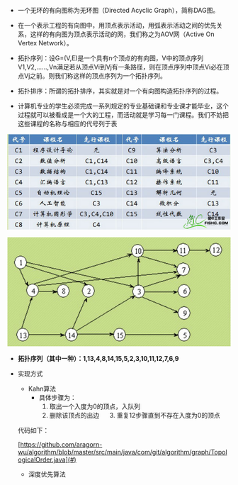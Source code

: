 ```

```

* 一个无环的有向图称为无环图（Directed Acyclic Graph），简称DAG图。 
* 在一个表示工程的有向图中，用顶点表示活动，用弧表示活动之间的优先关系，这样的有向图为顶点表示活动的网，我们称之为AOV网（Active On Vertex Network）。 
* 拓扑序列：设G=\(V,E\)是一个具有n个顶点的有向图，V中的顶点序列V1,V2,……,Vn满足若从顶点Vi到Vj有一条路径，则在顶点序列中顶点Vi必在顶点Vj之前。则我们称这样的顶点序列为一个拓扑序列。 
* 拓扑排序：所谓的拓扑排序，其实就是对一个有向图构造拓扑序列的过程。

* 计算机专业的学生必须完成一系列规定的专业基础课和专业课才能毕业，这个过程就可以被看成是一个大的工程，而活动就是学习每一门课程。我们不妨把这些课程的名称与相应的代号列于表

![](/assets/14.jpg)

![](/assets/25.jpg)

* **拓扑序列（其中一种）：1,13,4,8,14,15,5,2,3,10,11,12,7,6,9**

* 实现方式

  * Kahn算法
    * 具体步骤为：
      1. 取出一个入度为0的顶点，入队列
      2. 删除该顶点的出边
      3. 重复12步骤直到不存在入度为0的顶点

  代码如下：

  [https://github.com/aragorn-wu/algorithm/blob/master/src/main/java/com/git/algorithm/graph/TopologicalOrder.java](#)

  * 深度优先算法



